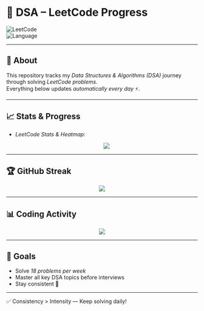 # 🚀 DSA – LeetCode Progress

![LeetCode](https://img.shields.io/badge/LeetCode-Progress-orange?style=for-the-badge&logo=leetcode)  
![Language](https://img.shields.io/badge/Language-%20Java%20|%20Python-blue?style=for-the-badge)  

---

## 📌 About
This repository tracks my *Data Structures & Algorithms (DSA)* journey through solving *LeetCode problems*.  
Everything below updates *automatically every day* ⚡.  

---

## 📈 Stats & Progress 

- *LeetCode Stats & Heatmap:*  
  <p align="center">
    <img src="https://leetcard.jacoblin.cool/Sneha2211?theme=light&font=JetBrains%20Mono&ext=heatmap" />
  </p>

---

## 🏆 GitHub Streak
<p align="center">
  <img src="https://github-readme-streak-stats.herokuapp.com?user=Sneha-2201&theme=tokyonight&hide_border=true" />
</p>

---

## 📊 Coding Activity
<p align="center">
  <img src="https://github-readme-activity-graph.vercel.app/graph?username=Sneha-2201&theme=react-dark&hide_border=true&area=true" />
</p>

---

## 🎯 Goals
- Solve *18 problems per week*  
- Master all key DSA topics before interviews  
- Stay consistent 🚀  

---

✅ Consistency > Intensity — Keep solving daily!

